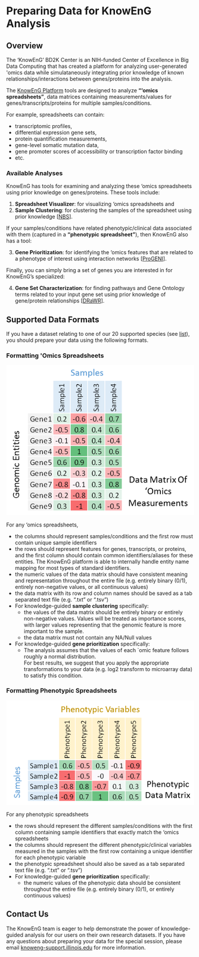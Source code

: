 # Preparing Data for KnowEnG Analysis

## Overview
The ‘KnowEnG’ BD2K Center is an NIH-funded Center of Excellence in Big Data Computing that has 
created a platform for analyzing user-generated 'omics data while simulataneously integrating 
prior knowledge of known relationships/interactions between genes/proteins into the analysis.  

The [KnowEnG Platform](https://knoweng.org/analyze/) tools are designed to analyze 
**“‘omics spreadsheets”**, data matrices containing measurements/values for 
genes/transcripts/proteins for multiple samples/conditions.  

For example, spreadsheets can contain:
- transcriptomic profiles, 
- differential expression gene sets, 
- protein quantification measurements,
- gene-level somatic mutation data,
- gene promoter scores of accessibility or transcription factor binding
- etc.

### Available Analyses
KnowEnG has tools for examining and analyzing these ‘omics spreadsheets using prior knowledge on 
genes/proteins. These tools include:

1. **Spreadsheet Visualizer**: for visualizing ‘omics spreadsheets and 
2. **Sample Clustering**: for clustering the samples of the spreadsheet using prior knowledge [[NBS](https://www.nature.com/articles/nmeth.2651)].  

If your samples/conditions have related phenotypic/clinical data associated with them 
(captured in a **“phenotypic spreadsheet”**), then KnowEnG also has a tool:  

3. **Gene Prioritization**: for identifying the ‘omics features that are related to a phenotype of 
interest using interaction networks [[ProGENI](https://www.ncbi.nlm.nih.gov/pubmed/28800781)].

Finally, you can simply bring a set of genes you are interested in for KnowEnG’s specialized: 

4. **Gene Set Characterization**: for finding pathways and Gene Ontology terms related to your input 
gene set using prior knowledge of gene/protein relationships [[DRaWR](https://www.ncbi.nlm.nih.gov/pubmed/27153592)].

## Supported Data Formats
If you have a dataset relating to one of our 20 supported species (see [list](https://knoweng.org/kn-data-references/#kn_contents_by_species)), 
you should prepare your data using the following formats.

### Formatting 'Omics Spreadsheets
![Omics Spreadsheet Example](https://github.com/KnowEnG/quickstart-demos/raw/master/pipeline_readmes/images/genomic_spreadsheet_sample.PNG "Omics Spreadsheet Example")

For any ‘omics spreadsheets, 
- the columns should represent samples/conditions and the first row must contain unique sample identifiers
- the rows should represent features for genes, transcripts, or proteins, and the first column should 
contain common identifiers/aliases for these entities.  The KnowEnG platform is able to internally 
handle entity name mapping for most types of standard identifiers.
- the numeric values of the data matrix should have consistent meaning and representation throughout 
the entire file (e.g. entirely binary (0/1), entirely non-negative values, or all continuous values) 
- the data matrix with its row and column names should be saved as a tab separated text file (e.g. “.txt” or “.tsv”) 
- For knowledge-guided **sample clustering** specifically:
  + the values of the data matrix should be entirely binary or entirely non-negative values.  Values will 
  be treated as importance scores, with larger values representing that the genomic feature is more important 
  to the sample. 
  + the data matrix must not contain any NA/Null values
- For knowledge-guided **gene prioritization** specifically:
  + The analysis assumes that the values of each `omic feature follows roughly a normal distribution.  
  For best results, we suggest that you apply the appropriate transformations to your data (e.g. log2 
  transform to microarray data) to satisfy this condition.

### Formatting Phenotypic Spreadsheets
![Phenotype Spreadsheet Example](https://github.com/KnowEnG/quickstart-demos/raw/master/pipeline_readmes/images/phenotype_spreadsheet_example.PNG "Phenotype Spreadsheet Example")

For any phenotypic spreadsheets
- the rows should represent the different samples/conditions with the first column containing sample 
identifiers that exactly match the ‘omics spreadsheets
- the columns should represent the different phenotypic/clinical variables measured in the samples 
with the first row containing a unique identifier for each phenotypic variable
- the phenotypic spreadsheet should also be saved as a tab separated text file (e.g. “.txt” or “.tsv”) 
- For knowledge-guided **gene prioritization** specifically:
  + the numeric values of the phenotypic data should be consistent throughout the entire file (e.g. 
  entirely binary (0/1), or entirely continuous values) 
	
## Contact Us
The KnowEnG team is eager to help demonstrate the power of knowledge-guided analysis for our users on their own 
research datasets. If you have any questions about preparing your data for the special session, please email 
[knoweng-support.illinois.edu](mailto:knoweng-support.illinois.edu) for more information. 
